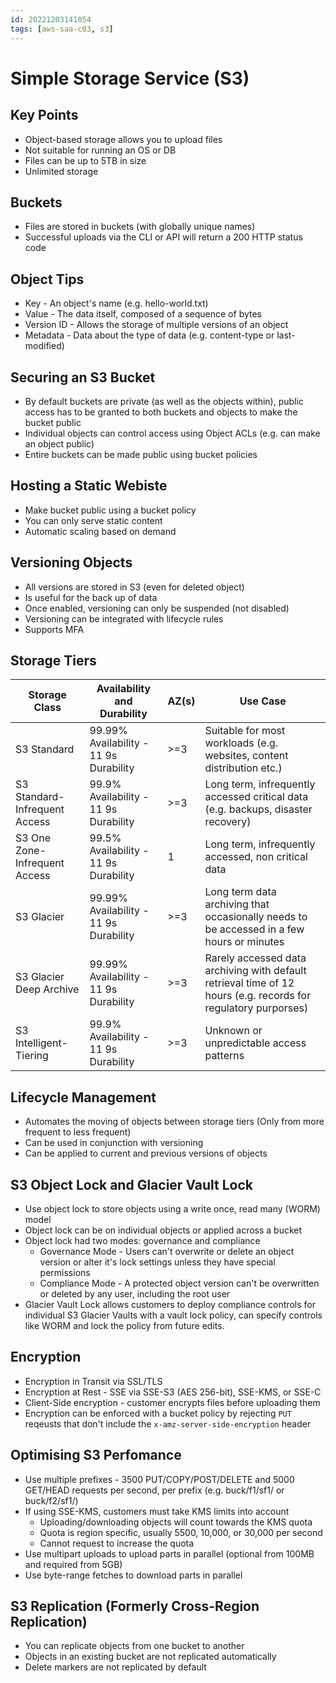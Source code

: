 ```yaml
---
id: 20221203141054
tags: [aws-saa-c03, s3]
---
```


# Simple Storage Service (S3)

## Key Points

* Object-based storage allows you to upload files
* Not suitable for running an OS or DB
* Files can be up to 5TB in size
* Unlimited storage

## Buckets

* Files are stored in buckets (with globally unique names)
* Successful uploads via the CLI or API will return a 200 HTTP status
  code

## Object Tips

* Key - An object's name (e.g. hello-world.txt)
* Value - The data itself, composed of a sequence of bytes
* Version ID - Allows the storage of multiple versions of an object
* Metadata - Data about the type of data (e.g. content-type or
  last-modified)

## Securing an S3 Bucket

* By default buckets are private (as well as the objects within), public
  access has to be granted to both buckets and objects to make the
  bucket public
* Individual objects can control access using Object ACLs (e.g. can
  make an object public)
* Entire buckets can be made public using bucket policies

## Hosting a Static Webiste

* Make bucket public using a bucket policy
* You can only serve static content
* Automatic scaling based on demand

## Versioning Objects

* All versions are stored in S3 (even for deleted object)
* Is useful for the back up of data
* Once enabled, versioning can only be suspended (not disabled)
* Versioning can be integrated with lifecycle rules
* Supports MFA

## Storage Tiers

| Storage Class                 | Availability and Durability            | AZ(s) | Use Case                                                                                                       |
|-------------------------------|----------------------------------------|-------|----------------------------------------------------------------------------------------------------------------|
| S3 Standard                   | 99.99% Availability - 11 9s Durability | >=3   | Suitable for most workloads (e.g. websites, content distribution etc.)                                         |
| S3 Standard-Infrequent Access | 99.9% Availability - 11 9s Durability  | >=3   | Long term, infrequently accessed critical data (e.g. backups, disaster recovery)                               |
| S3 One Zone-Infrequent Access | 99.5% Availability - 11 9s Durability  | 1     | Long term, infrequently accessed, non critical data                                                            |
| S3 Glacier                    | 99.99% Availability - 11 9s Durability | >=3   | Long term data archiving that occasionally needs to be accessed in a few hours or minutes                      |
| S3 Glacier Deep Archive       | 99.99% Availability - 11 9s Durability | >=3   | Rarely accessed data archiving with default retrieval time of 12 hours (e.g. records for regulatory purporses) |
| S3 Intelligent-Tiering        | 99.9% Availability - 11 9s Durability  | >=3   | Unknown or unpredictable access patterns                                                                       |

## Lifecycle Management

* Automates the moving of objects between storage tiers (Only from more
  frequent to less frequent)
* Can be used in conjunction with versioning
* Can be applied to current and previous versions of objects

## S3 Object Lock and Glacier Vault Lock

* Use object lock to store objects using a write once, read many (WORM)
  model
* Object lock can be on individual objects or applied across a bucket
* Object lock had two modes: governance and compliance
  * Governance Mode - Users can't overwrite or delete an object version
    or alter it's lock settings unless they have special permissions
  * Compliance Mode - A protected object version can't be overwritten or
    deleted by any user, including the root user
* Glacier Vault Lock allows customers to deploy compliance controls for
  individual S3 Glacier Vaults with a vault lock policy, can specify
  controls like WORM and lock the policy from future edits.

## Encryption

* Encryption in Transit via SSL/TLS
* Encryption at Rest - SSE via SSE-S3 (AES 256-bit), SSE-KMS, or SSE-C
* Client-Side encryption - customer encrypts files before uploading them
* Encryption can be enforced with a bucket policy by rejecting `PUT`
  reqeusts that don't include the `x-amz-server-side-encryption` header

## Optimising S3 Perfomance

* Use multiple prefixes - 3500 PUT/COPY/POST/DELETE and 5000 GET/HEAD
  requests per second, per prefix (e.g. buck/f1/sf1/ or buck/f2/sf1/)
* If using SSE-KMS, customers must take KMS limits into account
  * Uploading/downloading objects will count towards the KMS quota
  * Quota is region specific, usually 5500, 10,000, or 30,000 per second
  * Cannot request to increase the quota
* Use multipart uploads to upload parts in parallel (optional from 100MB
  and required from 5GB)
* Use byte-range fetches to download parts in parallel

## S3 Replication (Formerly Cross-Region Replication)

* You can replicate objects from one bucket to another
* Objects in an existing bucket are not replicated automatically
* Delete markers are not replicated by default
